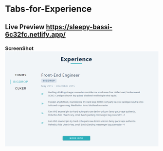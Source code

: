 # Tabs-for-Experience
## Live Preview https://sleepy-bassi-6c32fc.netlify.app/
### ScreenShot <img src="./ss1.png">
